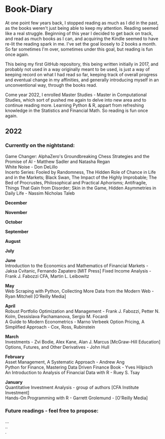 # Book-Diary  

At one point few years back, I stopped reading as much as I did in the past, as the books weren't just being able to keep my attention. Reading seemed like a real struggle. Beginning of this year I decided to get back on track, and read as much books as I can, and acquiring the Kindle seemed to have re-lit the reading spark in me. I've set the goal loosely to 2 books a month. So far sometimes I'm over, sometimes under this goal, but reading is fun once again.  

This being my first GitHub repository, this being written initially in 2017, and probably not used in a way originally meant to be used, is just a way of keeping record on what I had read so far, keeping track of overall progress and eventual change in my affinities, and generally introducing myself in an unconventional way, through the books read.  

Come year 2022, I enrolled Master Studies - Master in Computational Studies, which sort of pushed me again to delve into new area and to continue reading more. Learning Python & R, appart from refreshing knowledge in the Statistics and Financial Math. So reading is fun once again.  

## 2022

### Currently on the nightstand:  
Game Changer: AlphaZero's Groundbreaking Chess Strategies and the Promise of AI - Matthew Sadler and Natasha Regan  
White Noise - Don DeLillo  
Incerto Series: Fooled by Randomness, The Hidden Role of Chance in Life and in the Markets; Black Swan, The Impact of the Highly Improbable; The Bed of Procrustes, Philosophical and Practical Aphorisms; Antifragile, Things That Gain from Disorder; Skin in the Game, Hidden Asymmetries in Daily Life - Nassim Nicholas Taleb  

**December**

**November**

**October**

**September**

**August**  

**July**

**June**  
Introduction to the Economics and Mathematics of Financial Markets - Jaksa Cvitanic, Fernando Zapatero [MIT Press]
Fixed Income Analysis - Frank J. Fabozzi CFA, Martin L. Leibowitz  

**May**  
Web Scraping with Python, Collecting More Data from the Modern Web - Ryan Mitchell [O’Reilly Media]  

**April**  
Robust Portfolio Optimization and Management -  Frank J. Fabozzi, Petter N. Kolm, Dessislava Pachamanova, Sergio M. Focardi  
A Guide to Modern Econometrics - Marno Verbeek
Option Pricing, A Simplified Approach - Cox, Ross, Rubinstein

**March**  
Investments - Zvi Bodie, Alex Kane, Alan J. Marcus [McGraw-Hill Education]  
Options, Futures, and Other Derivatives - John Hull  

**February**  
Asset Management, A Systematic Approach - Andrew Ang  
Python for Finance, Mastering Data Driven Finance  Book - Yves Hilpisch  
An Introduction to Analysis of Financial Data with R - Ruey S. Tsay

**January**  
Quantitative Investment Analysis - group of authors [CFA Institute Investment]  
Hands-On Programming with R - Garrett Grolemund - [O'Reilly Media]  

### Future readings - feel free to propose: 
...  
..  
.

